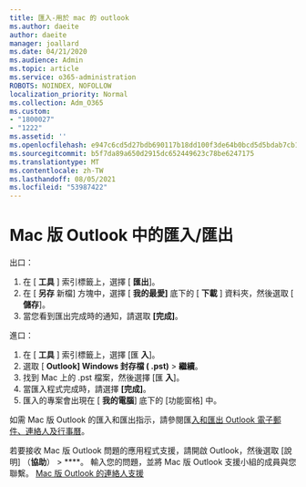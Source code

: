 ```yaml
---
title: 匯入-用於 mac 的 outlook
ms.author: daeite
author: daeite
manager: joallard
ms.date: 04/21/2020
ms.audience: Admin
ms.topic: article
ms.service: o365-administration
ROBOTS: NOINDEX, NOFOLLOW
localization_priority: Normal
ms.collection: Adm_O365
ms.custom:
- "1800027"
- "1222"
ms.assetid: ''
ms.openlocfilehash: e947c6cd5d27bdb690117b18dd100f3de64b0bcd5d5bdab7cb1eeca355ef4489
ms.sourcegitcommit: b5f7da89a650d2915dc652449623c78be6247175
ms.translationtype: MT
ms.contentlocale: zh-TW
ms.lasthandoff: 08/05/2021
ms.locfileid: "53987422"
---
```

# <a name="importexport-in-outlook-for-mac"></a>Mac 版 Outlook 中的匯入/匯出 

出口：
1. 在 [ **工具** ] 索引標籤上，選擇 [ **匯出**]。
2. 在 [ **另存** 新檔] 方塊中，選擇 [ **我的最愛]** 底下的 [ **下載** ] 資料夾，然後選取 [ **儲存**]。
3. 當您看到匯出完成時的通知，請選取 **[完成]**。

進口：
1. 在 [ **工具** ] 索引標籤上，選擇 [匯 **入**]。
2. 選取 [ **Outlook] Windows 封存檔 ( .pst)**  >  **繼續**。
3. 找到 Mac 上的 .pst 檔案，然後選擇 [匯 **入**]。
4. 當匯入程式完成時，請選擇 **[完成]**。
5. 匯入的專案會出現在 [ **我的電腦**] 底下的 [功能窗格] 中。

如需 Mac 版 Outlook 的匯入和匯出指示，請參閱匯[入和匯出 Outlook 電子郵件、連絡人及行事曆](https://support.office.com/article/92577192-3881-4502-b79d-c3bbada6c8ef#ID0EAACAAA=Mac)。 

若要接收 Mac 版 Outlook 問題的應用程式支援，請開啟 Outlook，然後選取 [說明] （**協助**）  >  ****。 輸入您的問題，並將 Mac 版 Outlook 支援小組的成員與您聯繫。 [Mac 版 Outlook 的連絡人支援](https://support.microsoft.com/office/contact-support-within-outlook-for-mac-d0410177-8e65-4487-93f7-206a3a3d71a8)
